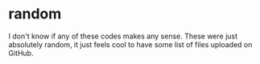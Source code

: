 # random

I don't know if any of these codes makes any sense.
These were just absolutely random, it just feels cool
to have some list of files uploaded on GitHub.
